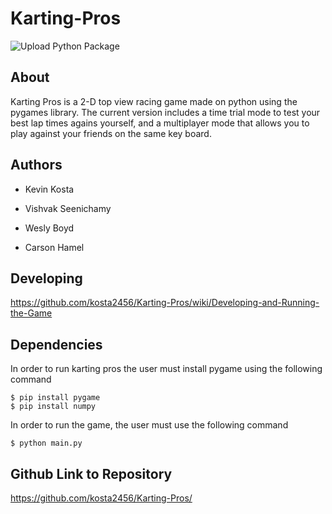 # Karting-Pros
![Upload Python Package](https://github.com/kosta2456/Karting-Pros/workflows/Upload%20Python%20Package/badge.svg)
## About
Karting Pros is a 2-D top view racing game made on python using the pygames library. The current version includes a time trial mode to test your best lap times agains yourself, and a multiplayer mode that allows you to play against your friends on the same key board.
## Authors

- Kevin Kosta

- Vishvak Seenichamy

- Wesly Boyd

- Carson Hamel

## Developing
https://github.com/kosta2456/Karting-Pros/wiki/Developing-and-Running-the-Game

## Dependencies
In order to run karting pros the user must install pygame using the following command

```
$ pip install pygame
$ pip install numpy
```
In order to run the game, the user must use the following command
```
$ python main.py
```

## Github Link to Repository
https://github.com/kosta2456/Karting-Pros/
